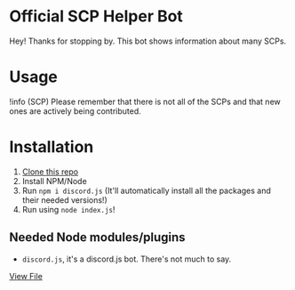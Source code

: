 # Official SCP Helper Bot

Hey! Thanks for stopping by.
This bot shows information about many SCPs.

# Usage

!info (SCP)
Please remember that there is not all of the SCPs and that new ones are actively being contributed.

# Installation

1. [Clone this repo](https://github.com/ShadowPlayer001/Official-SCP-Helper-Bot/archive/main.zip)
2. Install NPM/Node
3. Run `npm i discord.js` (It'll automatically install all the packages and their needed versions!)
4. Run using `node index.js`!

## Needed Node modules/plugins
- `discord.js`, it's a discord.js bot. There's not much to say.

[View File](https://github.com/ShadowPlayer001/Official-SCP-Helper-Bot/blob/main/index.js)
